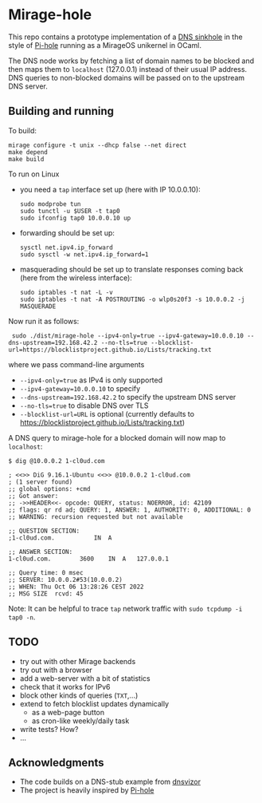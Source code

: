 Mirage-hole
===========

This repo contains a prototype implementation of a [DNS
sinkhole](https://en.wikipedia.org/wiki/DNS_sinkhole) in the style of
[Pi-hole](https://github.com/pi-hole/pi-hole) running as a
MirageOS unikernel in OCaml.

The DNS node works by fetching a list of domain names to be blocked
and then maps them to `localhost` (127.0.0.1) instead of their usual
IP address. DNS queries to non-blocked domains will be passed on to
the upstream DNS server.


Building and running
--------------------

To build:
```
mirage configure -t unix --dhcp false --net direct
make depend
make build
```

To run on Linux
- you need a `tap` interface set up (here with IP 10.0.0.10):
  ```
  sudo modprobe tun
  sudo tunctl -u $USER -t tap0
  sudo ifconfig tap0 10.0.0.10 up
  ```
- forwarding should be set up:
  ```
  sysctl net.ipv4.ip_forward
  sudo sysctl -w net.ipv4.ip_forward=1
  ```
- masquerading should be set up to translate responses coming back (here from the wireless interface):
  ```
  sudo iptables -t nat -L -v
  sudo iptables -t nat -A POSTROUTING -o wlp0s20f3 -s 10.0.0.2 -j MASQUERADE
  ```

Now run it as follows:
```
 sudo ./dist/mirage-hole --ipv4-only=true --ipv4-gateway=10.0.0.10 --dns-upstream=192.168.42.2 --no-tls=true --blocklist-url=https://blocklistproject.github.io/Lists/tracking.txt
```
where we pass command-line arguments
- `--ipv4-only=true` as IPv4 is only supported
- `--ipv4-gateway=10.0.0.10` to specify
- `--dns-upstream=192.168.42.2` to specify the upstream DNS server
- `--no-tls=true` to disable DNS over TLS
- `--blocklist-url=URL` is optional (currently defaults to https://blocklistproject.github.io/Lists/tracking.txt)


A DNS query to mirage-hole for a blocked domain will now map to `localhost`:
```
$ dig @10.0.0.2 1-cl0ud.com

; <<>> DiG 9.16.1-Ubuntu <<>> @10.0.0.2 1-cl0ud.com
; (1 server found)
;; global options: +cmd
;; Got answer:
;; ->>HEADER<<- opcode: QUERY, status: NOERROR, id: 42109
;; flags: qr rd ad; QUERY: 1, ANSWER: 1, AUTHORITY: 0, ADDITIONAL: 0
;; WARNING: recursion requested but not available

;; QUESTION SECTION:
;1-cl0ud.com.			IN	A

;; ANSWER SECTION:
1-cl0ud.com.		3600	IN	A	127.0.0.1

;; Query time: 0 msec
;; SERVER: 10.0.0.2#53(10.0.0.2)
;; WHEN: Thu Oct 06 13:28:26 CEST 2022
;; MSG SIZE  rcvd: 45

```

Note: It can be helpful to trace `tap` network traffic with `sudo tcpdump -i tap0 -n`.


TODO
----

- try out with other Mirage backends
- try out with a browser
- add a web-server with a bit of statistics
- check that it works for IPv6
- block other kinds of queries (`TXT`,...)
- extend to fetch blocklist updates dynamically
  - as a web-page button
  - as cron-like weekly/daily task
- write tests? How?
- ...


Acknowledgments
---------------

- The code builds on a DNS-stub example from [dnsvizor](https://github.com/roburio/dnsvizor)
- The project is heavily inspired by [Pi-hole](https://github.com/pi-hole/pi-hole)

